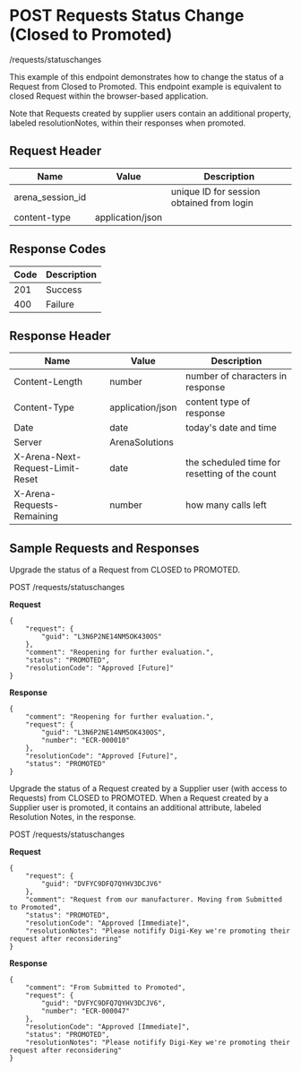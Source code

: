 # POST Requests Status Change (Closed to Promoted)
/requests/statuschanges

This example of this endpoint demonstrates how to change the status of a Request from Closed to Promoted. This endpoint example is equivalent to closed Request within the browser-based application.

Note that Requests created by supplier users contain an additional property, labeled resolutionNotes, within their responses when promoted.

## Request Header

| Name  | Value  | Description  |
|  --- |  --- |  --- | 
| arena_session_id  |   | unique ID for session obtained from login  |
| content-type  | application/json  |   |

## Response Codes

| Code  | Description  |
|  --- |  --- | 
| 201  | Success  |
| 400  | Failure  |

## Response Header

| Name  | Value  | Description  |
|  --- |  --- |  --- | 
| Content-Length  | number  | number of characters in response  |
| Content-Type  | application/json  | content type of response  |
| Date  | date  | today's date and time  |
| Server  | ArenaSolutions  |   |
| X-Arena-Next-Request-Limit-Reset   | date  | the scheduled time for resetting of the count  |
| X-Arena-Requests-Remaining   | number  | how many calls left  |

## Sample Requests and Responses
Upgrade the status of a Request from CLOSED to PROMOTED.

POST /requests/statuschanges

**Request** 

```
{
    "request": {
        "guid": "L3N6P2NE14NM5OK430OS"
    },
    "comment": "Reopening for further evaluation.",
    "status": "PROMOTED",
    "resolutionCode": "Approved [Future]"
}
```
**Response** 

```
{
    "comment": "Reopening for further evaluation.",
    "request": {
        "guid": "L3N6P2NE14NM5OK430OS",
        "number": "ECR-000010"
    },
    "resolutionCode": "Approved [Future]",
    "status": "PROMOTED"
}
```
Upgrade the status of a Request created by a Supplier user \(with access to Requests\) from CLOSED to PROMOTED. When a Request created by a Supplier user is promoted, it contains an additional attribute, labeled Resolution Notes, in the response.

POST /requests/statuschanges

**Request** 

```
{
    "request": {
        "guid": "DVFYC9DFQ7QYHV3DCJV6"
    },
    "comment": "Request from our manufacturer. Moving from Submitted to Promoted",
    "status": "PROMOTED",
    "resolutionCode": "Approved [Immediate]",
    "resolutionNotes": "Please notifify Digi-Key we're promoting their request after reconsidering"
}
```
**Response** 

```
{
    "comment": "From Submitted to Promoted",
    "request": {
        "guid": "DVFYC9DFQ7QYHV3DCJV6",
        "number": "ECR-000047"
    },
    "resolutionCode": "Approved [Immediate]",
    "status": "PROMOTED",
    "resolutionNotes": "Please notifify Digi-Key we're promoting their request after reconsidering"
}
```

